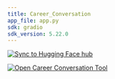 ```yaml
---
title: Career_Conversation
app_file: app.py
sdk: gradio
sdk_version: 5.22.0
---
```



[![Sync to Hugging Face hub](https://github.com/vikramshinde12/Career_Conversation/actions/workflows/main.yml/badge.svg)](https://github.com/vikramshinde12/Career_Conversation/actions/workflows/main.yml)

[![Open Career Conversation Tool](https://img.shields.io/badge/Launch-App-blue?style=for-the-badge)](https://vikshinde-career-conversation.hf.space)


